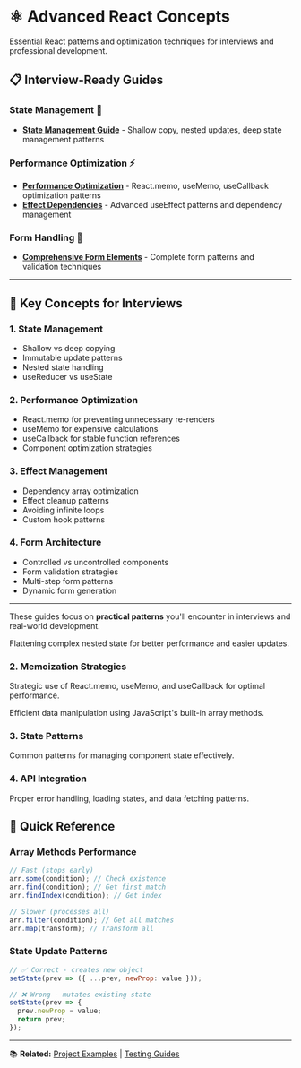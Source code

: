 # ⚛️ Advanced React Concepts

Essential React patterns and optimization techniques for interviews and professional development.

## 📋 Interview-Ready Guides

### **State Management** 🔄

- **[State Management Guide](./state-management-guide.md)** - Shallow copy, nested updates, deep state management patterns

### **Performance Optimization** ⚡

- **[Performance Optimization](./performance-optimization-guide.md)** - React.memo, useMemo, useCallback optimization patterns
- **[Effect Dependencies](./effect-dependency-guide.md)** - Advanced useEffect patterns and dependency management

### **Form Handling** 📝

- **[Comprehensive Form Elements](./comprehensive-form-elements-guide.md)** - Complete form patterns and validation techniques

---

## 🎯 Key Concepts for Interviews

### **1. State Management**

- Shallow vs deep copying
- Immutable update patterns
- Nested state handling
- useReducer vs useState

### **2. Performance Optimization**

- React.memo for preventing unnecessary re-renders
- useMemo for expensive calculations
- useCallback for stable function references
- Component optimization strategies

### **3. Effect Management**

- Dependency array optimization
- Effect cleanup patterns
- Avoiding infinite loops
- Custom hook patterns

### **4. Form Architecture**

- Controlled vs uncontrolled components
- Form validation strategies
- Multi-step form patterns
- Dynamic form generation

---

These guides focus on **practical patterns** you'll encounter in interviews and real-world development.

Flattening complex nested state for better performance and easier updates.

### 2. **Memoization Strategies**

Strategic use of React.memo, useMemo, and useCallback for optimal performance.

Efficient data manipulation using JavaScript's built-in array methods.

### 3. **State Patterns**

Common patterns for managing component state effectively.

### 4. **API Integration**

Proper error handling, loading states, and data fetching patterns.

## 🚀 Quick Reference

### Array Methods Performance

```javascript
// Fast (stops early)
arr.some(condition); // Check existence
arr.find(condition); // Get first match
arr.findIndex(condition); // Get index

// Slower (processes all)
arr.filter(condition); // Get all matches
arr.map(transform); // Transform all
```

### State Update Patterns

```javascript
// ✅ Correct - creates new object
setState(prev => ({ ...prev, newProp: value }));

// ❌ Wrong - mutates existing state
setState(prev => {
  prev.newProp = value;
  return prev;
});
```

---

📚 **Related:** [Project Examples](../../projects/) | [Testing Guides](../testing/)
